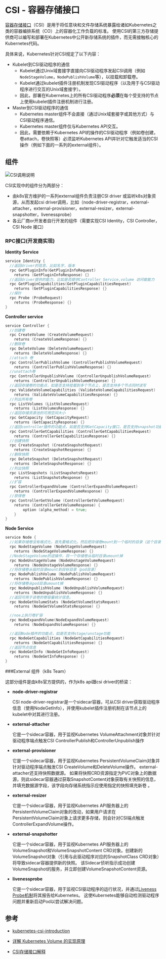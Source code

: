 

# CSI - 容器存储接口

[容器存储接口](https://github.com/container-storage-interface/spec/blob/master/spec.md)（CSI）是用于将任意块和文件存储系统暴露给诸如Kubernetes之类的容器编排系统（CO）上的容器化工作负载的标准。 使用CSI的第三方存储提供商可以编写和部署在Kubernetes中公开新存储系统的插件，而无需接触核心的Kubernetes代码。



具体来说，Kubernetes针对CSI规定了以下内容：

- Kubelet到CSI驱动程序的通信
  - Kubelet通过Unix域套接字直接向CSI驱动程序发起CSI调用（例如`NodeStageVolume`，`NodePublishVolume`等），以挂载和卸载卷。
  - Kubelet通过kubelet插件注册机制发现CSI驱动程序（以及用于与CSI驱动程序进行交互的Unix域套接字）。
  - 因此，部署在Kubernetes上的所有CSI驱动程序**必须**在每个受支持的节点上使用kubelet插件注册机制进行注册。
- Master到CSI驱动程序的通信
  - Kubernetes master组件不会直接（通过Unix域套接字或其他方式）与CSI驱动程序通信。
  - Kubernetes master组件仅与Kubernetes API交互。
  - 因此，需要依赖于Kubernetes API的操作的CSI驱动程序（例如卷创建，卷attach，卷快照等）必须监听Kubernetes API并针对它触发适当的CSI操作（例如下面的一系列的external组件）。

## 组件

![CSI调用说明](https://silenceper.oss-cn-beijing.aliyuncs.com/images/1*bkMOGMuyCYXH8ZyR5Tngig.png)



CSI实现中的组件分为两部分：

- 由k8s官方维护的一系列external组件负责注册CSI driver 或监听k8s对象资源，从而发起csi driver调用，比如（node-driver-registrar，external-attacher，external-provisioner，external-resizer，external-snapshotter，livenessprobe）
- 各云厂商or开发者自行开发的组件（需要实现CSI Identity，CSI Controller，CSI Node 接口）



### RPC接口(开发商实现)

**Identity Service**

```go
service Identity {
  //返回driver的信息，比如名字，版本
  rpc GetPluginInfo(GetPluginInfoRequest)
    returns (GetPluginInfoResponse) {}
  //返回driver提供的能力，比如是否提供Controller Service,volume 访问能能力
  rpc GetPluginCapabilities(GetPluginCapabilitiesRequest)
    returns (GetPluginCapabilitiesResponse) {}
  //探针
  rpc Probe (ProbeRequest)
    returns (ProbeResponse) {}
}
```

**Controller service**

```go
service Controller {
  //创建卷
  rpc CreateVolume (CreateVolumeRequest)
    returns (CreateVolumeResponse) {}
  //删除卷
  rpc DeleteVolume (DeleteVolumeRequest)
    returns (DeleteVolumeResponse) {}
  //attach 卷
  rpc ControllerPublishVolume (ControllerPublishVolumeRequest)
    returns (ControllerPublishVolumeResponse) {}
  //unattach卷
  rpc ControllerUnpublishVolume (ControllerUnpublishVolumeRequest)
    returns (ControllerUnpublishVolumeResponse) {}
  //返回存储卷的功能点，如是否支持挂载到多个节点上，是否支持多个节点同时读写
  rpc ValidateVolumeCapabilities (ValidateVolumeCapabilitiesRequest)
    returns (ValidateVolumeCapabilitiesResponse) {}
  //列出所有卷
  rpc ListVolumes (ListVolumesRequest)
    returns (ListVolumesResponse) {}
  //返回存储资源池的可用空间大小
  rpc GetCapacity (GetCapacityRequest)
    returns (GetCapacityResponse) {}
  //返回controller插件的功能点，如是否支持GetCapacity接口，是否支持snapshot功能等
  rpc ControllerGetCapabilities (ControllerGetCapabilitiesRequest)
    returns (ControllerGetCapabilitiesResponse) {}
  //创建快照
  rpc CreateSnapshot (CreateSnapshotRequest)
    returns (CreateSnapshotResponse) {}
  //删除快照
  rpc DeleteSnapshot (DeleteSnapshotRequest)
    returns (DeleteSnapshotResponse) {}
  //列出快照
  rpc ListSnapshots (ListSnapshotsRequest)
    returns (ListSnapshotsResponse) {}
  //扩容
  rpc ControllerExpandVolume (ControllerExpandVolumeRequest)
    returns (ControllerExpandVolumeResponse) {}
  //获得卷
  rpc ControllerGetVolume (ControllerGetVolumeRequest)
    returns (ControllerGetVolumeResponse) {
        option (alpha_method) = true;
    }
}
```

**Node Service**

```go
service Node {
  //如果存储卷没有格式化，首先要格式化。然后把存储卷mount到一个临时的目录（这个目录通常是节点上的一个全局目录）。再通过NodePublishVolume将存储卷mount到pod的目录中。mount过程分为2步，原因是为了支持多个pod共享同一个volume（如NFS）。
  rpc NodeStageVolume (NodeStageVolumeRequest)
    returns (NodeStageVolumeResponse) {}
  //NodeStageVolume的逆操作，将一个存储卷从临时目录umount掉
  rpc NodeUnstageVolume (NodeUnstageVolumeRequest)
    returns (NodeUnstageVolumeResponse) {}
  //将存储卷从临时目录mount到目标目录（pod目录）
  rpc NodePublishVolume (NodePublishVolumeRequest)
    returns (NodePublishVolumeResponse) {}
  //将存储卷从pod目录umount掉
  rpc NodeUnpublishVolume (NodeUnpublishVolumeRequest)
    returns (NodeUnpublishVolumeResponse) {}
  //返回可用于该卷的卷容量统计信息。
  rpc NodeGetVolumeStats (NodeGetVolumeStatsRequest)
    returns (NodeGetVolumeStatsResponse) {}

  //noe上执行卷扩容
  rpc NodeExpandVolume(NodeExpandVolumeRequest)
    returns (NodeExpandVolumeResponse) {}

  //返回Node插件的功能点，如是否支持stage/unstage功能
  rpc NodeGetCapabilities (NodeGetCapabilitiesRequest)
    returns (NodeGetCapabilitiesResponse) {}
  //返回节点信息
  rpc NodeGetInfo (NodeGetInfoRequest)
    returns (NodeGetInfoResponse) {}
}
```



###External 组件（k8s Team）

这部分组件是由k8s官方提供的，作为k8s api跟csi driver的桥梁：

- **node-driver-registrar**

  CSI node-driver-registrar是一个sidecar容器，可从CSI driver获取驱动程序信息（使用NodeGetInfo），并使用kubelet插件注册机制在该节点上的kubelet中对其进行注册。

- **external-attacher**

  它是一个sidecar容器，用于监视Kubernetes VolumeAttachment对象并针对驱动程序端点触发CSI ControllerPublish和ControllerUnpublish操作

- **external-provisioner**

  它是一个sidecar容器，用于监视Kubernetes PersistentVolumeClaim对象并针对驱动程序端点触发CSI CreateVolume和DeleteVolume操作。
  external-attacher还支持快照数据源。 如果将快照CRD资源指定为PVC对象上的数据源，则此sidecar容器通过获取SnapshotContent对象获取有关快照的信息，并填充数据源字段，该字段向存储系统指示应使用指定的快照填充新卷 。

- **external-resizer**

  它是一个sidecar容器，用于监视Kubernetes API服务器上的PersistentVolumeClaim对象的改动，如果用户请求在PersistentVolumeClaim对象上请求更多存储，则会针对CSI端点触发ControllerExpandVolume操作。

- **external-snapshotter**

  它是一个sidecar容器，用于监视Kubernetes API服务器上的VolumeSnapshot和VolumeSnapshotContent CRD对象。创建新的VolumeSnapshot对象（引用与此驱动程序对应的SnapshotClass CRD对象）将导致sidecar容器提供新的快照。
  该Sidecar侦听指示成功创建VolumeSnapshot的服务，并立即创建VolumeSnapshotContent资源。

- **livenessprobe**

  它是一个sidecar容器，用于监视CSI驱动程序的运行状况，并通过[Liveness Probe机制](https://kubernetes.io/docs/tasks/configure-pod-container/configure-liveness-readiness-startup-probes/)将其报告给Kubernetes。 这使Kubernetes能够自动检测驱动程序问题并重新启动Pod以尝试解决问题。
  
  

## 参考

- [kubernetes-csi-introduction](https://kubernetes-csi.github.io/docs/introduction.html)
- [详解 Kubernetes Volume 的实现原理](https://draveness.me/kubernetes-volume/)

- [CSI存储接口解释](https://www.dazhuanlan.com/2020/01/31/5e33a33ba05d1/)